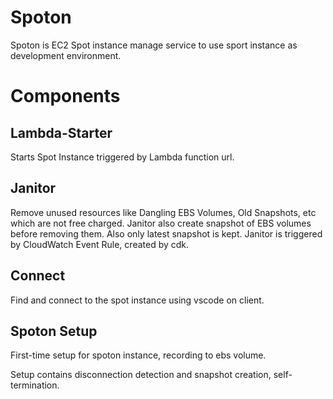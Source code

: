 # Spoton

Spoton is EC2 Spot instance manage service to use sport instance as development environment.

# Components

## Lambda-Starter

Starts Spot Instance triggered by Lambda function url.

## Janitor

Remove unused resources like Dangling EBS Volumes, Old Snapshots, etc which are not free charged.
Janitor also create snapshot of EBS volumes before removing them. Also only latest snapshot is kept.
Janitor is triggered by CloudWatch Event Rule, created by cdk.

## Connect

Find and connect to the spot instance using vscode on client.

## Spoton Setup

First-time setup for spoton instance, recording to ebs volume.

Setup contains disconnection detection and snapshot creation, self-termination.
